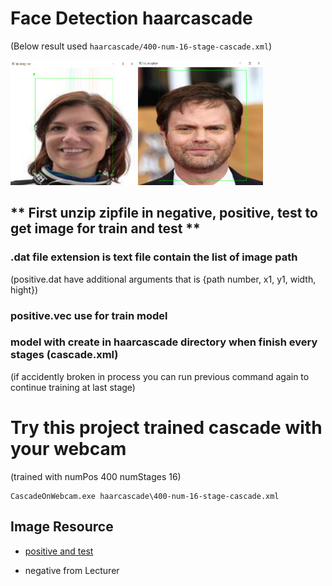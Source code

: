 # Face Detection haarcascade

(Below result used `haarcascade/400-num-16-stage-cascade.xml`)
<div>
  <img alt="example-test-face-reg1" width="200" height="200" src="https://github.com/karnzx/opencv-workshop-cpp/blob/main/04-face-detection-haarcascade/test-face-reg.png">

  <img alt="example-test-face-reg1" width="200" height="200" src="https://github.com/karnzx/opencv-workshop-cpp/blob/main/04-face-detection-haarcascade/test-face-reg2.png">
</div>

## ** First unzip zipfile in negative, positive, test to get image for train and test **

### .dat file extension is text file contain the list of image path 

(positive.dat have additional arguments that is {path number, x1, y1, width, hight})

### positive.vec use for train model

### model with create in haarcascade directory when finish every stages (cascade.xml)

(if accidently broken in process you can run previous command again to continue training at last stage)

# Try this project trained cascade with your webcam
(trained with numPos 400 numStages 16)
```
CascadeOnWebcam.exe haarcascade\400-num-16-stage-cascade.xml
```

## Image Resource

- [positive and test](http://mmlab.ie.cuhk.edu.hk/projects/CelebA.html)

- negative from Lecturer 
